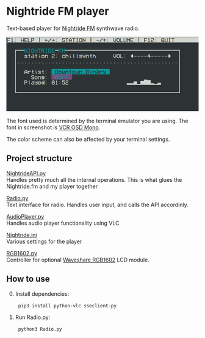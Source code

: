 # Nightride FM player
Text-based player for [Nightride FM](https://nightride.fm/) synthwave radio.

![](./images/player.gif)

The font used is determined by the terminal emulator you are using. The font in screenshot is [VCR OSD Mono](https://www.dafont.com/vcr-osd-mono.font).

The color scheme can also be affected by your terminal settings.

## Project structure

[NightrideAPI.py](./NightrideAPI.py)  
Handles pretty much all the internal operations. This is what glues the Nightride.fm and my player together


[Radio.py](./Radio.py)  
Text interface for radio. Handles user input, and calls the API accordinly.


[AudioPlayer.py](./AudioPlayer.py)  
Handles audio player functionality using VLC


[Nightride.ini](./Nightride.ini)  
Various settings for the player

[RGB1602.py](./RGB1602.py)  
Controller for optional [Waveshare RGB1602](https://www.waveshare.com/wiki/LCD1602_RGB_Module) LCD module.

## How to use

0. Install dependencies:

        pip3 install python-vlc sseclient-py

1. Run Radio.py:

        python3 Radio.py
